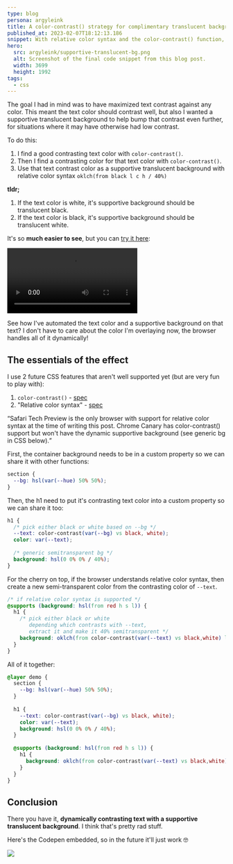 ```yaml
---
type: blog
persona: argyleink
title: A color-contrast() strategy for complimentary translucent backgrounds
published_at: 2023-02-07T18:12:13.186
snippet: With relative color syntax and the color-contrast() function, we can achieve a robust and dynamic overlay effect.
hero:
  src: argyleink/supportive-translucent-bg.png
  alt: Screenshot of the final code snippet from this blog post.
  width: 3699
  height: 1992
tags: 
  - css
---
```


The goal I had in mind was to have maximized text contrast against any color. This meant the text color should contrast well, but also I wanted a supportive translucent background to help bump that contrast even further, for situations where it may have otherwise had low contrast.

To do this:
1. I find a good contrasting text color with `color-contrast()`. 
1. Then I find a contrasting color for that text color with `color-contrast()`.
1. Use that text contrast color as a supportive translucent background with relative color syntax `oklch(from black l c h / 40%)`

**tldr;**  
1. If the text color is white, it's supportive background should be translucent black.
1. If the text color is black, it's supportive background should be translucent white.

It's so **much easier to see**, but you can [try it here](https://codepen.io/argyleink/pen/GRBLMoY):

![](f_auto,q_auto/argyleink/dynamic-contrast.mp4 "A slider is shown changing the hue of a background color while some overlayed text adapts intelligently to the background color $$width:1280,height:960")

See how I've automated the text color and a supportive background on that text? I don't have to care about the color I'm overlaying now, the browser handles all of it dynamically!

## The essentials of the effect

I use 2 future CSS features that aren't well supported yet (but are very fun to play with):
1. `color-contrast()` - [spec](https://drafts.csswg.org/css-color-6/#colorcontrast)
1. "Relative color syntax" - [spec](https://www.w3.org/TR/css-color-5/#relative-colors)

<q class="info">Safari Tech Preview is the only browser with support for relative color syntax at the time of writing this post. Chrome Canary has color-contrast() support but won't have the dynamic supportive background (see generic bg in CSS below).</q>

First, the container background needs to be in a custom property so we can share it with other functions:

```css
section {
  --bg: hsl(var(--hue) 50% 50%);
}
```

Then, the h1 need to put it's contrasting text color into a custom property so we can share it too:

```css
h1 {
  /* pick either black or white based on --bg */
  --text: color-contrast(var(--bg) vs black, white);
  color: var(--text);
  
  /* generic semitransparent bg */
  background: hsl(0 0% 0% / 40%);
}
```

For the cherry on top, if the browser understands relative color syntax, then create a new semi-transparent color from the contrasting color of `--text`.

```css
/* if relative color syntax is supported */
@supports (background: hsl(from red h s l)) {
  h1 {
    /* pick either black or white 
       depending which contrasts with --text,
       extract it and make it 40% semitransparent */
    background: oklch(from color-contrast(var(--text) vs black,white) l c h / 40%);
  }
}
```

All of it together:

```css
@layer demo {
  section {
    --bg: hsl(var(--hue) 50% 50%);
  }
  
  h1 {
    --text: color-contrast(var(--bg) vs black, white);
    color: var(--text);
    background: hsl(0 0% 0% / 40%);
  }
  
  @supports (background: hsl(from red h s l)) {
    h1 {
      background: oklch(from color-contrast(var(--text) vs black,white) l c h / 40%);
    }
  }
}
```

## Conclusion

There you have it, **dynamically contrasting text with a supportive translucent background**. I think that's pretty rad stuff.

Here's the Codepen embedded, so in the future it'll just work 🤓

![](https://codepen.io/argyleink/embed/preview/GRBLMoY)